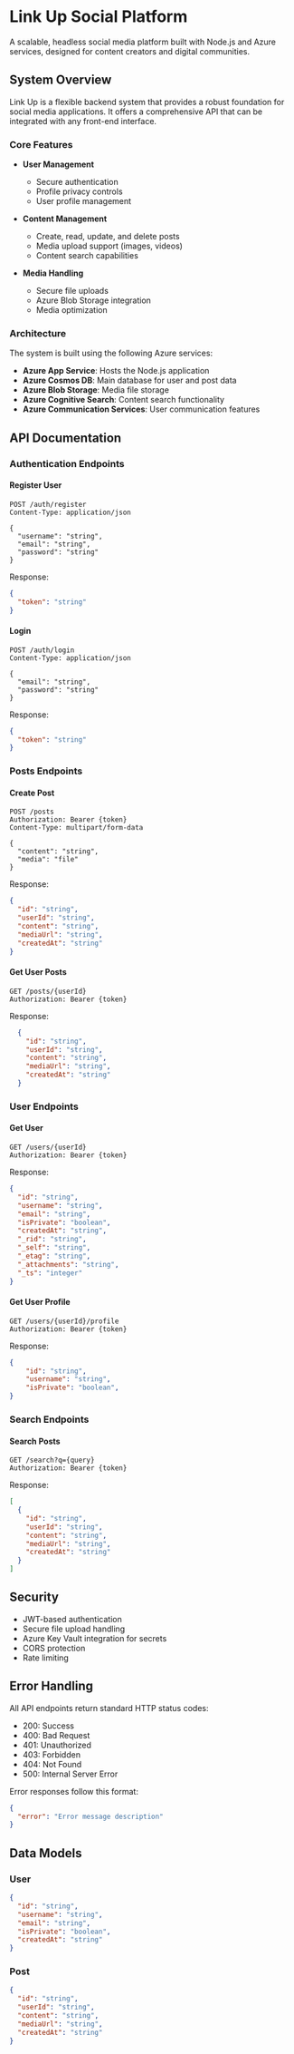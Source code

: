 # Link Up Social Platform

A scalable, headless social media platform built with Node.js and Azure services, designed for content creators and digital communities.

## System Overview

Link Up is a flexible backend system that provides a robust foundation for social media applications. It offers a comprehensive API that can be integrated with any front-end interface.

### Core Features

- **User Management**
  - Secure authentication
  - Profile privacy controls
  - User profile management

- **Content Management**
  - Create, read, update, and delete posts
  - Media upload support (images, videos)
  - Content search capabilities

- **Media Handling**
  - Secure file uploads
  - Azure Blob Storage integration
  - Media optimization

### Architecture

The system is built using the following Azure services:

- **Azure App Service**: Hosts the Node.js application
- **Azure Cosmos DB**: Main database for user and post data
- **Azure Blob Storage**: Media file storage
- **Azure Cognitive Search**: Content search functionality
- **Azure Communication Services**: User communication features

## API Documentation

### Authentication Endpoints

#### Register User
```http
POST /auth/register
Content-Type: application/json

{
  "username": "string",
  "email": "string",
  "password": "string"
}
```

Response:
```json
{
  "token": "string"
}
```

#### Login
```http
POST /auth/login
Content-Type: application/json

{
  "email": "string",
  "password": "string"
}
```

Response:
```json
{
  "token": "string"
}
```

### Posts Endpoints

#### Create Post
```http
POST /posts
Authorization: Bearer {token}
Content-Type: multipart/form-data

{
  "content": "string",
  "media": "file"
}
```

Response:
```json
{
  "id": "string",
  "userId": "string",
  "content": "string",
  "mediaUrl": "string",
  "createdAt": "string"
}
```

#### Get User Posts
```http
GET /posts/{userId}
Authorization: Bearer {token}
```

Response:
```json
  {
    "id": "string",
    "userId": "string",
    "content": "string",
    "mediaUrl": "string",
    "createdAt": "string"
  }
```

### User Endpoints

#### Get User
```http
GET /users/{userId}
Authorization: Bearer {token}
```

Response:
```json
{
  "id": "string",
  "username": "string",
  "email": "string",
  "isPrivate": "boolean",
  "createdAt": "string",
  "_rid": "string",
  "_self": "string",
  "_etag": "string",
  "_attachments": "string",
  "_ts": "integer"
}
```

#### Get User Profile
```http
GET /users/{userId}/profile
Authorization: Bearer {token}
```

Response:
```json
{
    "id": "string",
    "username": "string",
    "isPrivate": "boolean",
}
```

### Search Endpoints

#### Search Posts
```http
GET /search?q={query}
Authorization: Bearer {token}
```

Response:
```json
[
  {
    "id": "string",
    "userId": "string",
    "content": "string",
    "mediaUrl": "string",
    "createdAt": "string"
  }
]
```

## Security

- JWT-based authentication
- Secure file upload handling
- Azure Key Vault integration for secrets
- CORS protection
- Rate limiting

## Error Handling

All API endpoints return standard HTTP status codes:

- 200: Success
- 400: Bad Request
- 401: Unauthorized
- 403: Forbidden
- 404: Not Found
- 500: Internal Server Error

Error responses follow this format:
```json
{
  "error": "Error message description"
}
```

## Data Models

### User
```json
{
  "id": "string",
  "username": "string",
  "email": "string",
  "isPrivate": "boolean",
  "createdAt": "string"
}
```

### Post
```json
{
  "id": "string",
  "userId": "string",
  "content": "string",
  "mediaUrl": "string",
  "createdAt": "string"
}
```